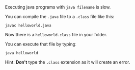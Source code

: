 Executing java programs with `java filename` is slow.

You can compile the `.java` file to a `.class` file like this:
```
javac helloworld.java
```

Now there is a `helloworld.class` file in your folder.

You can execute that file by typing:
```
java helloworld
```
Hint: **Don't** type the `.class` extension as it will create an error.
